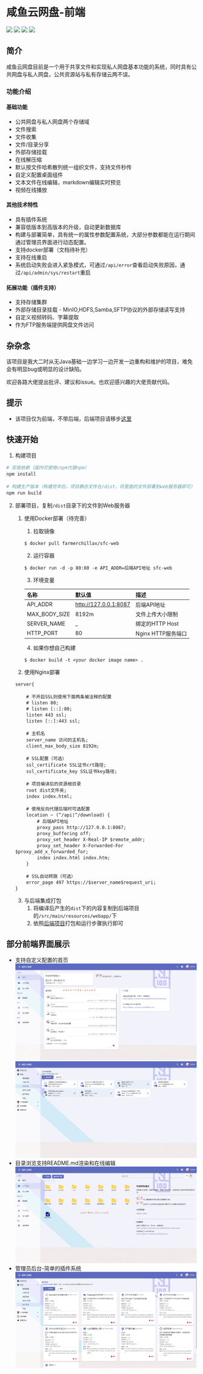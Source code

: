 # 咸鱼云网盘-前端

![](https://img.shields.io/badge/Vue-3.2-green.svg)
![](https://img.shields.io/badge/Vite-2.9-blue.svg)
![](https://img.shields.io/badge/Vuetify-3.0_beta-orange.svg)
![](https://img.shields.io/badge/TypeScript-4.6-blue.svg)

## 简介

咸鱼云网盘目前是一个用于共享文件和实现私人网盘基本功能的系统，同时具有公共网盘与私人网盘，公共资源站与私有存储云两不误。

### 功能介绍

#### 基础功能

- 公共网盘与私人网盘两个存储域
- 文件搜索
- 文件收集
- 文件/目录分享
- 外部存储挂载
- 在线解压缩
- 默认按文件哈希散列统一组织文件，支持文件秒传
- 自定义配置桌面组件
- 文本文件在线编辑，markdown编辑实时预览
- 视频在线播放

#### 其他技术特性  

- 具有插件系统
- 兼容低版本到高版本的升级，自动更新数据库
- 构建与部署简单，具有统一的属性参数配置系统，大部分参数都能在运行期间通过管理员界面进行动态配置。
- 支持docker部署（文档待补充）
- 支持在线重启
- 系统启动失败会进入紧急模式，可通过`/api/error`查看启动失败原因，通过`/api/admin/sys/restart`重启


#### 拓展功能（插件支持）

- 支持存储集群
- 外部存储目录挂载 - MinIO,HDFS,Samba,SFTP协议的外部存储读写支持
- 自定义视频转码、字幕提取
- 作为FTP服务端提供网盘文件访问
## 杂杂念

该项目是我大二时从无Java基础一边学习一边开发一边重构和维护的项目，难免会有明显bug或明显的设计缺陷。

欢迎各路大佬提出批评、建议和issue。也欢迎感兴趣的大佬贡献代码。

## 提示 
- 该项目仅为前端，不带后端，后端项目请移步[这里](https://gitee.com/xiaotao233/saltedfishcloud-backend)


## 快速开始  

1. 构建项目  
```bash
# 安装依赖（国内可使用cnpm代替npm）
npm install

# 构建生产版本（构建完毕后，项目静态文件在/dist，将里面的文件部署到web服务器即可）
npm run build
```

2. 部署项目，复制`/dist`目录下的文件到Web服务器
   1. 使用Docker部署（待完善）
      1. 拉取镜像
        ```shell
        $ docker pull farmerchillax/sfc-web
        ```
      2. 运行容器
        ```shell
        $ docker run -d -p 80:80 -e API_ADDR=后端API地址 sfc-web
        ```
      3. 环境变量  

        |名称|默认值|描述|
        |----|----|----|
        |API_ADDR|http://127.0.0.1:8087|后端API地址|
        |MAX_BODY_SIZE|8192m|文件上传大小限制|
        |SERVER_NAME|_|绑定的HTTP Host|
        |HTTP_PORT|80|Nginx HTTP服务端口|

      4. 如果你想自己构建
        ```shell
        $ docker build -t <your docker image name> .
        ```
   2. 使用Nginx部署  
    ```nginx
    server{

        # 不开启SSL则使用下面两条被注释的配置
        # listen 80;
        # listen [::]:80;
        listen 443 ssl;
        listen [::]:443 ssl;

        # 主机名
        server_name 访问的主机名;
        client_max_body_size 8192m;

        # SSL配置（可选）
        ssl_certificate SSL证书crt路径;
        ssl_certificate_key SSL证书key路径;

        # 项目编译后的资源根目录
        root dist文件夹;
        index index.html;

        # 使用反向代理后端时可选配置
        location ~ (^/api|^/download) {
            # 后端API地址
            proxy_pass http://127.0.0.1:8087;
            proxy_buffering off;
            proxy_set_header X-Real-IP $remote_addr;
            proxy_set_header X-Forwarded-For $proxy_add_x_forwarded_for;
            index index.html index.htm;
        }

        # SSL自动转跳（可选）
        error_page 497 https://$server_name$request_uri;
    }
    ```
   3. 与后端集成打包  
      1. 将编译后产生的`dist`下的内容复制到后端项目的`/src/main/resources/webapp/`下  
      2. 依照[后端项目](https://gitee.com/xiaotao233/saltedfishcloud-backend)打包和运行步骤执行即可


## 部分前端界面展示

- 支持自定义配置的首页
  ![](./img/main.png)
  ![](./img/desktop-config.png)
- 目录浏览支持README.md渲染和在线编辑
  ![](./img/main2.png)
- 管理员后台-简单的插件系统
  ![](./img/plugin.png)